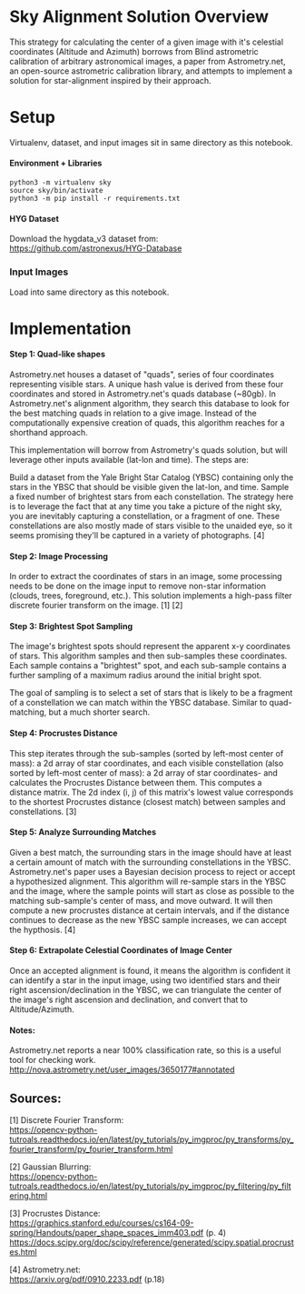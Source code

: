 # Sky Alignment Solution Overview
This strategy for calculating the center of a given image with it's celestial coordinates (Altitude and Azimuth) borrows from Blind astrometric calibration of arbitrary astronomical images, a paper from Astrometry.net, an open-source astrometric calibration library, and attempts to implement a solution for star-alignment inspired by their approach.

# Setup
Virtualenv, dataset, and input images sit in same directory as this notebook.

#### Environment + Libraries

`python3 -m virtualenv sky`  
`source sky/bin/activate`  
`python3 -m pip install -r requirements.txt`  

#### HYG Dataset
Download the hygdata_v3 dataset from:  
https://github.com/astronexus/HYG-Database

### Input Images
Load into same directory as this notebook.

# Implementation

#### Step 1: Quad-like shapes
Astrometry.net houses a dataset of "quads", series of four coordinates representing visible stars. A unique hash value is derived from these four coordinates and stored in Astrometry.net's quads database (~80gb). In Astrometry.net's alignment algorithm, they search this database to look for the best matching quads in relation to a give image. Instead of the computationally expensive creation of quads, this algorithm reaches for a shorthand approach.

This implementation will borrow from Astrometry's quads solution, but will leverage other inputs available (lat-lon and time). The steps are:

Build a dataset from the Yale Bright Star Catalog (YBSC) containing only the stars in the YBSC that should be visible given the lat-lon, and time.
Sample a fixed number of brightest stars from each constellation.
The strategy here is to leverage the fact that at any time you take a picture of the night sky, you are inevitably capturing a constellation, or a fragment of one. These constellations are also mostly made of stars visible to the unaided eye, so it seems promising they'll be captured in a variety of photographs. [4]

#### Step 2: Image Processing
In order to extract the coordinates of stars in an image, some processing needs to be done on the image input to remove non-star information (clouds, trees, foreground, etc.). This solution implements a high-pass filter discrete fourier transform on the image. [1] [2]

#### Step 3: Brightest Spot Sampling
The image's brightest spots should represent the apparent x-y coordinates of stars. This algorithm samples and then sub-samples these coordinates. Each sample contains a "brightest" spot, and each sub-sample contains a further sampling of a maximum radius around the initial bright spot.

The goal of sampling is to select a set of stars that is likely to be a fragment of a constellation we can match within the YBSC database. Similar to quad-matching, but a much shorter search.

#### Step 4: Procrustes Distance
This step iterates through the sub-samples (sorted by left-most center of mass): a 2d array of star coordinates, and each visible constellation (also sorted by left-most center of mass): a 2d array of star coordinates- and calculates the Procrustes Distance between them. This computes a distance matrix. The 2d index (i, j) of this matrix's lowest value corresponds to the shortest Procrustes distance (closest match) between samples and constellations. [3]

#### Step 5: Analyze Surrounding Matches
Given a best match, the surrounding stars in the image should have at least a certain amount of match with the surrounding constellations in the YBSC. Astrometry.net's paper uses a Bayesian decision process to reject or accept a hypothesized alignment. This algorithm will re-sample stars in the YBSC and the image, where the sample points will start as close as possible to the matching sub-sample's center of mass, and move outward. It will then compute a new procrustes distance at certain intervals, and if the distance continues to decrease as the new YBSC sample increases, we can accept the hypthosis. [4]

#### Step 6: Extrapolate Celestial Coordinates of Image Center
Once an accepted alignment is found, it means the algorithm is confident it can identify a star in the input image, using two identified stars and their right ascension/declination in the YBSC, we can triangulate the center of the image's right ascension and declination, and convert that to Altitude/Azimuth.

#### Notes:
Astrometry.net reports a near 100% classification rate, so this is a useful tool for checking work.  
http://nova.astrometry.net/user_images/3650177#annotated

## Sources:

[1] Discrete Fourier Transform:  
https://opencv-python-tutroals.readthedocs.io/en/latest/py_tutorials/py_imgproc/py_transforms/py_fourier_transform/py_fourier_transform.html

[2] Gaussian Blurring:  
https://opencv-python-tutroals.readthedocs.io/en/latest/py_tutorials/py_imgproc/py_filtering/py_filtering.html

[3] Procrustes Distance:  
https://graphics.stanford.edu/courses/cs164-09-spring/Handouts/paper_shape_spaces_imm403.pdf (p. 4)  
https://docs.scipy.org/doc/scipy/reference/generated/scipy.spatial.procrustes.html

[4] Astrometry.net:  
https://arxiv.org/pdf/0910.2233.pdf (p.18)
